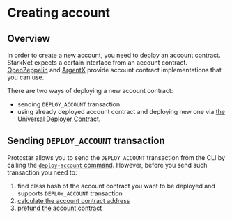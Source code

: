 # Creating account

## Overview

In order to create a new account, you need to deploy an account contract. StarkNet expects a certain interface from an account contract. [OpenZeppelin](https://github.com/OpenZeppelin/cairo-contracts/blob/main/src/openzeppelin/account/presets/Account.cairo) and [ArgentX](https://github.com/argentlabs/argent-contracts-starknet/blob/develop/contracts/account/ArgentAccount.cairo) provide account contract implementations that you can use.

There are two ways of deploying a new account contract:
- sending `DEPLOY_ACCOUNT` transaction
- using already deployed account contract and deploying new one via [the Universal Deployer Contract](https://community.starknet.io/t/universal-deployer-contract-proposal/1864).

## Sending `DEPLOY_ACCOUNT` transaction 

Protostar allows you to send the `DEPLOY_ACCOUNT` transaction from the CLI by calling the [`deploy-account` command](/docs/cli-reference#deploy-account).
However, before you send such transaction you need to:
1. find class hash of the account contract you want to be deployed and supports `DEPLOY_ACCOUNT` transaction
2. [calculate the account contract address](https://github.com/starkware-libs/cairo-lang/blob/ed6cf8d6cec50a6ad95fa36d1eb4a7f48538019e/src/starkware/starknet/services/api/gateway/contract_address.py#L12)
3. [prefund the account contract](https://docs.starknet.io/documentation/Ecosystem/ref_operational_info/#bridged_tokens)
